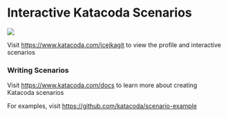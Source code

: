 # Interactive Katacoda Scenarios

[![](http://shields.katacoda.com/katacoda/jcejkagit/count.svg)](https://www.katacoda.com/jcejkagit "Get your profile on Katacoda.com")

Visit https://www.katacoda.com/jcejkagit to view the profile and interactive scenarios

### Writing Scenarios
Visit https://www.katacoda.com/docs to learn more about creating Katacoda scenarios

For examples, visit https://github.com/katacoda/scenario-example

